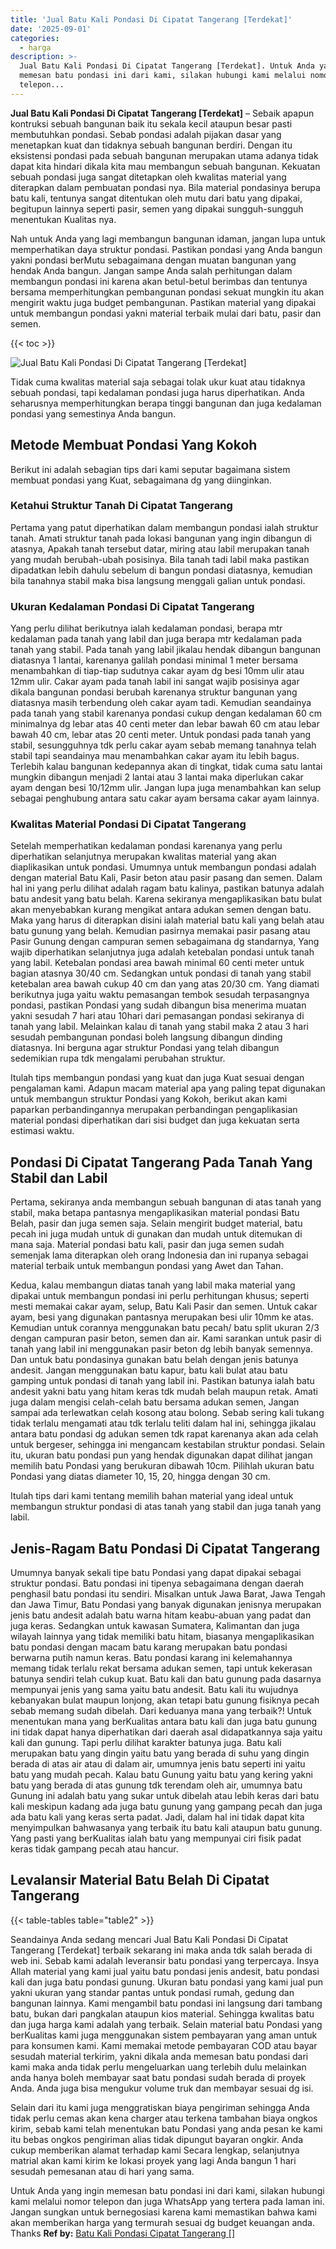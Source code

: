 ```yaml
---
title: 'Jual Batu Kali Pondasi Di Cipatat Tangerang [Terdekat]'
date: '2025-09-01'
categories:
  - harga
description: >-
  Jual Batu Kali Pondasi Di Cipatat Tangerang [Terdekat]. Untuk Anda yang ingin
  memesan batu pondasi ini dari kami, silakan hubungi kami melalui nomor
  telepon...
---
```


**Jual Batu Kali Pondasi Di Cipatat Tangerang \[Terdekat\]** – Sebaik apapun kontruksi sebuah bangunan baik itu sekala kecil ataupun besar pasti membutuhkan pondasi. Sebab pondasi adalah pijakan dasar yang menetapkan kuat dan tidaknya sebuah bangunan berdiri. Dengan itu eksistensi pondasi pada sebuah bangunan merupakan utama adanya tidak dapat kita hindari dikala kita mau membangun sebuah bangunan. Kekuatan sebuah pondasi juga sangat ditetapkan oleh kwalitas material yang diterapkan dalam pembuatan pondasi nya. Bila material pondasinya berupa batu kali, tentunya sangat ditentukan oleh mutu dari batu yang dipakai, begitupun lainnya seperti pasir, semen yang dipakai sungguh-sungguh menentukan Kualitas nya.

Nah untuk Anda yang lagi membangun bangunan idaman, jangan lupa untuk memperhatikan daya struktur pondasi. Pastikan pondasi yang Anda bangun yakni pondasi berMutu sebagaimana dengan muatan bangunan yang hendak Anda bangun. Jangan sampe Anda salah perhitungan dalam membangun pondasi ini karena akan betul-betul berimbas dan tentunya bersama memperhitungkan pembangunan pondasi sekuat mungkin itu akan mengirit waktu juga budget pembangunan. Pastikan material yang dipakai untuk membangun pondasi yakni material terbaik mulai dari batu, pasir dan semen.

{{< toc >}}

![Jual Batu Kali Pondasi Di Cipatat Tangerang [Terdekat]](/images/jual-batu-kali-24.png)

Tidak cuma kwalitas material saja sebagai tolak ukur kuat atau tidaknya sebuah pondasi, tapi kedalaman pondasi juga harus diperhatikan. Anda seharusnya memperhitungkan berapa tinggi bangunan dan juga kedalaman pondasi yang semestinya Anda bangun.

## Metode Membuat Pondasi Yang Kokoh

Berikut ini adalah sebagian tips dari kami seputar bagaimana sistem membuat pondasi yang Kuat, sebagaimana dg yang diinginkan.

### Ketahui Struktur Tanah Di Cipatat Tangerang

Pertama yang patut diperhatikan dalam membangun pondasi ialah struktur tanah. Amati struktur tanah pada lokasi bangunan yang ingin dibangun di atasnya, Apakah tanah tersebut datar, miring atau labil merupakan tanah yang mudah berubah-ubah posisinya. Bila tanah tadi labil maka pastikan dipadatkan lebih dahulu sebelum di bangun pondasi diatasnya, kemudian bila tanahnya stabil maka bisa langsung menggali galian untuk pondasi.

### Ukuran Kedalaman Pondasi Di Cipatat Tangerang

Yang perlu dilihat berikutnya ialah kedalaman pondasi, berapa mtr kedalaman pada tanah yang labil dan juga berapa mtr kedalaman pada tanah yang stabil. Pada tanah yang labil jikalau hendak dibangun bangunan diatasnya 1 lantai, karenanya galilah pondasi minimal 1 meter bersama menambahkan di tiap-tiap sudutnya cakar ayam dg besi 10mm ulir atau 12mm ulir. Cakar ayam pada tanah labil ini sangat wajib posisinya agar dikala bangunan pondasi berubah karenanya struktur bangunan yang diatasnya masih terbendung oleh cakar ayam tadi. Kemudian seandainya pada tanah yang stabil karenanya pondasi cukup dengan kedalaman 60 cm minimalnya dg lebar atas 40 centi meter dan lebar bawah 60 cm atau lebar bawah 40 cm, lebar atas 20 centi meter. Untuk pondasi pada tanah yang stabil, sesungguhnya tdk perlu cakar ayam sebab memang tanahnya telah stabil tapi seandainya mau menambahkan cakar ayam itu lebih bagus. Terlebih kalau bangunan kedepannya akan di tingkat, tidak cuma satu lantai mungkin dibangun menjadi 2 lantai atau 3 lantai maka diperlukan cakar ayam dengan besi 10/12mm ulir. Jangan lupa juga menambahkan kan selup sebagai penghubung antara satu cakar ayam bersama cakar ayam lainnya.

### Kwalitas Material Pondasi Di Cipatat Tangerang

Setelah memperhatikan kedalaman pondasi karenanya yang perlu diperhatikan selanjutnya merupakan kwalitas material yang akan diaplikasikan untuk pondasi. Umumnya untuk membangun pondasi adalah dengan material Batu Kali, Pasir beton atau pasir pasang dan semen. Dalam hal ini yang perlu dilihat adalah ragam batu kalinya, pastikan batunya adalah batu andesit yang batu belah. Karena sekiranya mengaplikasikan batu bulat akan menyebabkan kurang mengikat antara adukan semen dengan batu. Maka yang harus di diterapkan disini ialah material batu kali yang belah atau batu gunung yang belah. Kemudian pasirnya memakai pasir pasang atau Pasir Gunung dengan campuran semen sebagaimana dg standarnya, Yang wajib diperhatikan selanjutnya juga adalah ketebalan pondasi untuk tanah yang labil. Ketebalan pondasi area bawah minimal 60 centi meter untuk bagian atasnya 30/40 cm. Sedangkan untuk pondasi di tanah yang stabil ketebalan area bawah cukup 40 cm dan yang atas 20/30 cm. Yang diamati berikutnya juga yaitu waktu pemasangan tembok sesudah terpasangnya pondasi, pastikan Pondasi yang sudah dibangun bisa menerima muatan yakni sesudah 7 hari atau 10hari dari pemasangan pondasi sekiranya di tanah yang labil. Melainkan kalau di tanah yang stabil maka 2 atau 3 hari sesudah pembangunan pondasi boleh langsung dibangun dinding diatasnya. Ini berguna agar struktur Pondasi yang telah dibangun sedemikian rupa tdk mengalami perubahan struktur.

Itulah tips membangun pondasi yang kuat dan juga Kuat sesuai dengan pengalaman kami. Adapun macam material apa yang paling tepat digunakan untuk membangun struktur Pondasi yang Kokoh, berikut akan kami paparkan perbandingannya merupakan perbandingan pengaplikasian material pondasi diperhatikan dari sisi budget dan juga kekuatan serta estimasi waktu.

## Pondasi Di Cipatat Tangerang Pada Tanah Yang Stabil dan Labil

Pertama, sekiranya anda membangun sebuah bangunan di atas tanah yang stabil, maka betapa pantasnya mengaplikasikan material pondasi Batu Belah, pasir dan juga semen saja. Selain mengirit budget material, batu pecah ini juga mudah untuk di gunakan dan mudah untuk ditemukan di mana saja. Material pondasi batu kali, pasir dan juga semen sudah semenjak lama diterapkan oleh orang Indonesia dan ini rupanya sebagai material terbaik untuk membangun pondasi yang Awet dan Tahan.

Kedua, kalau membangun diatas tanah yang labil maka material yang dipakai untuk membangun pondasi ini perlu perhitungan khusus; seperti mesti memakai cakar ayam, selup, Batu Kali Pasir dan semen. Untuk cakar ayam, besi yang digunakan pantasnya merupakan besi ulir 10mm ke atas. Kemudian untuk corannya menggunakan batu pecah/ batu split ukuran 2/3 dengan campuran pasir beton, semen dan air. Kami sarankan untuk pasir di tanah yang labil ini menggunakan pasir beton dg lebih banyak semennya. Dan untuk batu pondasinya gunakan batu belah dengan jenis batunya andesit. Jangan menggunakan batu kapur, batu kali bulat atau batu gamping untuk pondasi di tanah yang labil ini. Pastikan batunya ialah batu andesit yakni batu yang hitam keras tdk mudah belah maupun retak. Amati juga dalam mengisi celah-celah batu bersama adukan semen, Jangan sampai ada terlewatkan celah kosong atau bolong. Sebab sering kali tukang tidak terlalu mengamati atau tdk terlalu teliti dalam hal ini, sehingga jikalau antara batu pondasi dg adukan semen tdk rapat karenanya akan ada celah untuk bergeser, sehingga ini mengancam kestabilan struktur pondasi. Selain itu, ukuran batu pondasi pun yang hendak digunakan dapat dilihat jangan memilih batu Pondasi yang berukuran dibawah 10cm. Pilihlah ukuran batu Pondasi yang diatas diameter 10, 15, 20, hingga dengan 30 cm.

Itulah tips dari kami tentang memilih bahan material yang ideal untuk membangun struktur pondasi di atas tanah yang stabil dan juga tanah yang labil.

## Jenis-Ragam Batu Pondasi Di Cipatat Tangerang

Umumnya banyak sekali tipe batu Pondasi yang dapat dipakai sebagai struktur pondasi. Batu pondasi ini tipenya sebagaimana dengan daerah penghasil batu pondasi itu sendiri. Misalkan untuk Jawa Barat, Jawa Tengah dan Jawa Timur, Batu Pondasi yang banyak digunakan jenisnya merupakan jenis batu andesit adalah batu warna hitam keabu-abuan yang padat dan juga keras. Sedangkan untuk kawasan Sumatera, Kalimantan dan juga wilayah lainnya yang tidak memiliki batu hitam, biasanya mengaplikasikan batu pondasi dengan macam batu karang merupakan batu pondasi berwarna putih namun keras. Batu pondasi karang ini kelemahannya memang tidak terlalu rekat bersama adukan semen, tapi untuk kekerasan batunya sendiri telah cukup kuat. Batu kali dan batu gunung pada dasarnya mempunyai jenis yang sama yaitu batu andesit. Batu kali itu wujudnya kebanyakan bulat maupun lonjong, akan tetapi batu gunung fisiknya pecah sebab memang sudah dibelah. Dari keduanya mana yang terbaik?! Untuk menentukan mana yang berKualitas antara batu kali dan juga batu gunung ini tidak dapat hanya diperhatikan dari daerah asal didapatkannya saja yaitu kali dan gunung. Tapi perlu dilihat karakter batunya juga. Batu kali merupakan batu yang dingin yaitu batu yang berada di suhu yang dingin berada di atas air atau di dalam air, umumnya jenis batu seperti ini yaitu batu yang mudah pecah. Kalau batu Gunung yaitu batu yang kering yakni batu yang berada di atas gunung tdk terendam oleh air, umumnya batu Gunung ini adalah batu yang sukar untuk dibelah atau lebih keras dari batu kali meskipun kadang ada juga batu gunung yang gampang pecah dan juga ada batu kali yang keras serta padat. Jadi, dalam hal ini tidak dapat kita menyimpulkan bahwasanya yang terbaik itu batu kali ataupun batu gunung. Yang pasti yang berKualitas ialah batu yang mempunyai ciri fisik padat keras tidak gampang pecah atau hancur.

## Levalansir Material Batu Belah Di Cipatat Tangerang

{{< table-tables table="table2" >}}

Seandainya Anda sedang mencari Jual Batu Kali Pondasi Di Cipatat Tangerang \[Terdekat\] terbaik sekarang ini maka anda tdk salah berada di web ini. Sebab kami adalah leveransir batu pondasi yang terpercaya. Insya Allah material yang kami jual yaitu batu pondasi jenis andesit, batu pondasi kali dan juga batu pondasi gunung. Ukuran batu pondasi yang kami jual pun yakni ukuran yang standar pantas untuk pondasi rumah, gedung dan bangunan lainnya. Kami mengambil batu pondasi ini langsung dari tambang batu, bukan dari pangkalan ataupun kios material. Sehingga kwalitas batu dan juga harga kami adalah yang terbaik. Selain material batu Pondasi yang berKualitas kami juga menggunakan sistem pembayaran yang aman untuk para konsumen kami. Kami memakai metode pembayaran COD atau bayar sesudah material terkirim, yakni dikala anda memesan batu pondasi dari kami maka anda tidak perlu mengeluarkan uang terlebih dulu melainkan anda hanya boleh membayar saat batu pondasi sudah berada di proyek Anda. Anda juga bisa mengukur volume truk dan membayar sesuai dg isi.

Selain dari itu kami juga menggratiskan biaya pengiriman sehingga Anda tidak perlu cemas akan kena charger atau terkena tambahan biaya ongkos kirim, sebab kami telah menentukan batu Pondasi yang anda pesan ke kami itu bebas ongkos pengiriman alias tidak dipungut bayaran ongkir. Anda cukup memberikan alamat terhadap kami Secara lengkap, selanjutnya matrial akan kami kirim ke lokasi proyek yang lagi Anda bangun 1 hari sesudah pemesanan atau di hari yang sama.

Untuk Anda yang ingin memesan batu pondasi ini dari kami, silakan hubungi kami melalui nomor telepon dan juga WhatsApp yang tertera pada laman ini. Jangan sungkan untuk bernegosiasi karena kami memastikan bahwa kami akan memberikan harga yang termurah sesuai dg budget keuangan anda. Thanks
**Ref by:** [Batu Kali Pondasi Cipatat Tangerang []](https://id.wikipedia.org/wiki/Batu)
